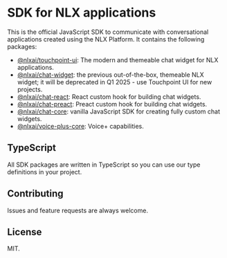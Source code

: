 # SDK for NLX applications

This is the official JavaScript SDK to communicate with conversational applications created using the NLX Platform. It contains the following packages:
* [@nlxai/touchpoint-ui](https://github.com/nlxai/sdk/tree/main/packages/touchpoint-ui): The modern and themeable chat widget for NLX applications.
* [@nlxai/chat-widget](https://github.com/nlxai/sdk/tree/main/packages/chat-widget): the previous out-of-the-box, themeable NLX widget; it will be deprecated in Q1 2025 - use Touchpoint UI for new projects.
* [@nlxai/chat-react](https://github.com/nlxai/sdk/tree/main/packages/chat-react): React custom hook for building chat widgets.
* [@nlxai/chat-preact](https://github.com/nlxai/sdk/tree/main/packages/chat-preact): Preact custom hook for building chat widgets.
* [@nlxai/chat-core](https://github.com/nlxai/sdk/tree/main/packages/chat-core): vanilla JavaScript SDK for creating fully custom chat widgets.
* [@nlxai/voice-plus-core](https://github.com/nlxai/sdk/tree/main/packages/voice-plus-core): Voice+ capabilities.

## TypeScript

All SDK packages are written in TypeScript so you can use our type definitions in your project.

## Contributing

Issues and feature requests are always welcome.

## License

MIT.
